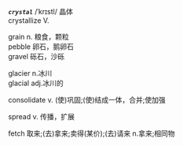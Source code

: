 ***`crystal`*** /ˈkrɪstl/ 晶体  
crystallize V.

grain n. 粮食，颗粒  
pebble 卵石，鹅卵石  
gravel 砾石，沙砾

glacier n.冰川  
glacial adj.冰川的

consolidate v. (使)巩固;(使)结成一体，合并;使加强

spread v. 传播，扩展

fetch 取来;(去)拿来;卖得(某价);(去)请来 n.拿来;相同物